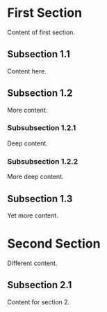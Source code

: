 # First Section

Content of first section.

## Subsection 1.1

Content here.

## Subsection 1.2

More content.

### Subsubsection 1.2.1

Deep content.

### Subsubsection 1.2.2

More deep content.

## Subsection 1.3

Yet more content.

# Second Section

Different content.

## Subsection 2.1

Content for section 2.

